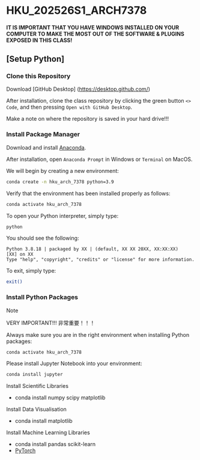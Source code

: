 # HKU_202526S1_ARCH7378


#### IT IS IMPORTANT THAT YOU HAVE WINDOWS INSTALLED ON YOUR COMPUTER TO MAKE THE MOST OUT OF THE SOFTWARE & PLUGINS EXPOSED IN THIS CLASS! ####

## [Setup Python]

### Clone this Repository

Download [GitHub Desktop] (https://desktop.github.com/)

After installation, clone the class repository by clicking the green button ```<> Code```, and then pressing ```Open with GitHub Desktop```.

Make a note on where the repository is saved in your hard drive!!!

### Install Package Manager

Download and install [Anaconda](https://docs.anaconda.com/free/anaconda/install/windows/).

After installation, open ```Anaconda Prompt``` in Windows or ```Terminal``` on MacOS.

We will begin by creating a new environment:
```bash
conda create -n hku_arch_7378 python=3.9
```

Verify that the environment has been installed properly as follows:

```bash
conda activate hku_arch_7378
```

To open your Python interpreter, simply type:

```bash
python
```

You should see the following:
```
Python 3.8.18 | packaged by XX | (default, XX XX 20XX, XX:XX:XX)
[XX] on XX
Type "help", "copyright", "credits" or "license" for more information.
```

To exit, simply type:

```bash
exit()
```

### Install Python Packages

> [!NOTE]
> VERY IMPORTANT!!! 非常重要！！！

Always make sure you are in the right environment when installing Python packages:

```bash
conda activate hku_arch_7378
```

Please install Jupyter Notebook into your environment:

```bash
conda install jupyter
```

Install Scientific Libraries
* conda install numpy scipy matplotlib

Install Data Visualisation
* conda install matplotlib

Install Machine Learning Libraries
* conda install pandas scikit-learn
* [PyTorch](https://pytorch.org/get-started/locally/)
